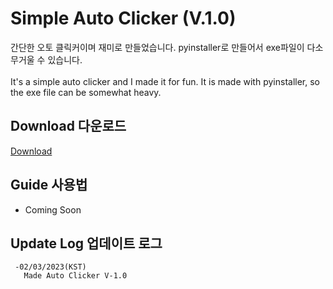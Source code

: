 # Simple Auto Clicker (V.1.0)
간단한 오토 클릭커이며 재미로 만들었습니다. pyinstaller로 만들어서 exe파일이 다소 무거울 수 있습니다.<br><br>
It's a simple auto clicker and I made it for fun. It is made with pyinstaller, so the exe file can be somewhat heavy.

## Download 다운로드
<a href="https://github.com/DM-09/PythonCode/releases/tag/AutoClicker">Download</a>

## Guide 사용법
- Coming Soon

## Update Log 업데이트 로그
     -02/03/2023(KST)
       Made Auto Clicker V-1.0
     

